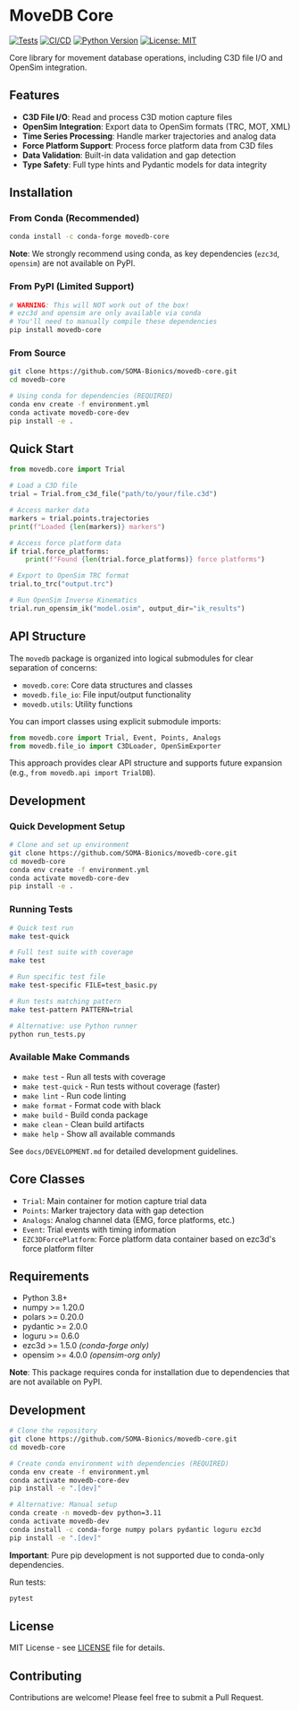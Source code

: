 # MoveDB Core

[![Tests](https://github.com/SOMA-Bionics/movedb-core/actions/workflows/tests.yml/badge.svg)](https://github.com/SOMA-Bionics/movedb-core/actions/workflows/tests.yml)
[![CI/CD](https://github.com/SOMA-Bionics/movedb-core/actions/workflows/ci-cd.yml/badge.svg)](https://github.com/SOMA-Bionics/movedb-core/actions/workflows/ci-cd.yml)
[![Python Version](https://img.shields.io/badge/python-3.8+-blue.svg)](https://python.org)
[![License: MIT](https://img.shields.io/badge/License-MIT-yellow.svg)](https://opensource.org/licenses/MIT)

Core library for movement database operations, including C3D file I/O and OpenSim integration.

## Features

- **C3D File I/O**: Read and process C3D motion capture files
- **OpenSim Integration**: Export data to OpenSim formats (TRC, MOT, XML)
- **Time Series Processing**: Handle marker trajectories and analog data
- **Force Platform Support**: Process force platform data from C3D files
- **Data Validation**: Built-in data validation and gap detection
- **Type Safety**: Full type hints and Pydantic models for data integrity

## Installation

### From Conda (Recommended)

```bash
conda install -c conda-forge movedb-core
```

**Note**: We strongly recommend using conda, as key dependencies (`ezc3d`, `opensim`) are not available on PyPI.


### From PyPI (Limited Support)

```bash
# WARNING: This will NOT work out of the box!
# ezc3d and opensim are only available via conda
# You'll need to manually compile these dependencies
pip install movedb-core
```

### From Source

```bash
git clone https://github.com/SOMA-Bionics/movedb-core.git
cd movedb-core

# Using conda for dependencies (REQUIRED)
conda env create -f environment.yml
conda activate movedb-core-dev
pip install -e .
```

## Quick Start

```python
from movedb.core import Trial

# Load a C3D file
trial = Trial.from_c3d_file("path/to/your/file.c3d")

# Access marker data
markers = trial.points.trajectories
print(f"Loaded {len(markers)} markers")

# Access force platform data
if trial.force_platforms:
    print(f"Found {len(trial.force_platforms)} force platforms")

# Export to OpenSim TRC format
trial.to_trc("output.trc")

# Run OpenSim Inverse Kinematics
trial.run_opensim_ik("model.osim", output_dir="ik_results")
```

## API Structure

The `movedb` package is organized into logical submodules for clear separation of concerns:

- `movedb.core`: Core data structures and classes
- `movedb.file_io`: File input/output functionality
- `movedb.utils`: Utility functions

You can import classes using explicit submodule imports:
```python
from movedb.core import Trial, Event, Points, Analogs
from movedb.file_io import C3DLoader, OpenSimExporter
```

This approach provides clear API structure and supports future expansion (e.g., `from movedb.api import TrialDB`).

## Development

### Quick Development Setup
```bash
# Clone and set up environment
git clone https://github.com/SOMA-Bionics/movedb-core.git
cd movedb-core
conda env create -f environment.yml
conda activate movedb-core-dev
pip install -e .
```

### Running Tests
```bash
# Quick test run
make test-quick

# Full test suite with coverage
make test

# Run specific test file
make test-specific FILE=test_basic.py

# Run tests matching pattern
make test-pattern PATTERN=trial

# Alternative: use Python runner
python run_tests.py
```

### Available Make Commands
- `make test` - Run all tests with coverage
- `make test-quick` - Run tests without coverage (faster)
- `make lint` - Run code linting
- `make format` - Format code with black
- `make build` - Build conda package
- `make clean` - Clean build artifacts
- `make help` - Show all available commands

See `docs/DEVELOPMENT.md` for detailed development guidelines.

## Core Classes

- `Trial`: Main container for motion capture trial data
- `Points`: Marker trajectory data with gap detection
- `Analogs`: Analog channel data (EMG, force platforms, etc.)
- `Event`: Trial events with timing information
- `EZC3DForcePlatform`: Force platform data container based on ezc3d's force platform filter

## Requirements

- Python 3.8+
- numpy >= 1.20.0
- polars >= 0.20.0
- pydantic >= 2.0.0
- loguru >= 0.6.0
- ezc3d >= 1.5.0 *(conda-forge only)*
- opensim >= 4.0.0 *(opensim-org only)*

**Note**: This package requires conda for installation due to dependencies that are not available on PyPI.

## Development

```bash
# Clone the repository
git clone https://github.com/SOMA-Bionics/movedb-core.git
cd movedb-core

# Create conda environment with dependencies (REQUIRED)
conda env create -f environment.yml
conda activate movedb-core-dev
pip install -e ".[dev]"

# Alternative: Manual setup
conda create -n movedb-dev python=3.11
conda activate movedb-dev
conda install -c conda-forge numpy polars pydantic loguru ezc3d
pip install -e ".[dev]"
```

**Important**: Pure pip development is not supported due to conda-only dependencies.

Run tests:
```bash
pytest
```

## License

MIT License - see [LICENSE](LICENSE) file for details.

## Contributing

Contributions are welcome! Please feel free to submit a Pull Request.
